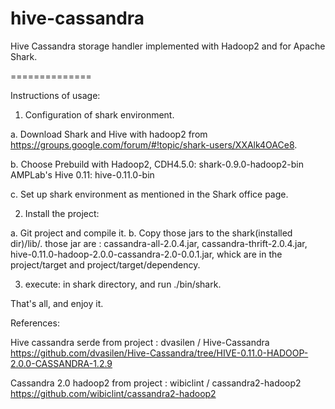 hive-cassandra
==============

Hive Cassandra storage handler implemented with Hadoop2 and for Apache Shark.


==============

Instructions of usage:

1. Configuration of shark environment.

  a. Download Shark and Hive with hadoop2 from https://groups.google.com/forum/#!topic/shark-users/XXAlk4OACe8.

  b. Choose Prebuild with Hadoop2, CDH4.5.0: shark-0.9.0-hadoop2-bin
                                        AMPLab's Hive 0.11: hive-0.11.0-bin
                                        
  c. Set up shark environment as mentioned in the Shark office page.


2. Install the project:

  a. Git project and compile it.
  b. Copy those jars to the shark(installed dir)/lib/. those jar are : cassandra-all-2.0.4.jar, cassandra-thrift-2.0.4.jar,
     hive-0.11.0-hadoop-2.0.0-cassandra-2.0-0.0.1.jar, whick are in the project/target and project/target/dependency.
     
     
3. execute: in shark directory, and run ./bin/shark.


That's all, and enjoy it.







References:

Hive cassandra serde from project : dvasilen / Hive-Cassandra
https://github.com/dvasilen/Hive-Cassandra/tree/HIVE-0.11.0-HADOOP-2.0.0-CASSANDRA-1.2.9
                          
Cassandra 2.0 hadoop2 from project :  wibiclint / cassandra2-hadoop2
https://github.com/wibiclint/cassandra2-hadoop2                                      
                       

